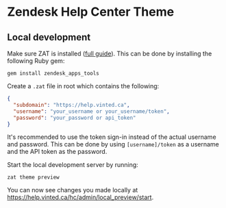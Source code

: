 # Zendesk Help Center Theme

## Local development

Make sure ZAT is installed ([full guide](https://support.zendesk.com/hc/en-us/articles/115012793547-Previewing-theme-changes-locally-Guide-Professional-and-Enterprise-)). This can be done by installing the following Ruby gem:

```
gem install zendesk_apps_tools
```

Create a `.zat` file in root which contains the following:

```json
{
  "subdomain": "https://help.vinted.ca",
  "username": "your_username or your_username/token",
  "password": "your_password or api_token"
}
```

It's recommended to use the token sign-in instead of the actual username and password. This can be done by using `[username]/token` as a username and the API token as the password.

Start the local development server by running:

```
zat theme preview
```

You can now see changes you made locally at https://help.vinted.ca/hc/admin/local_preview/start.
